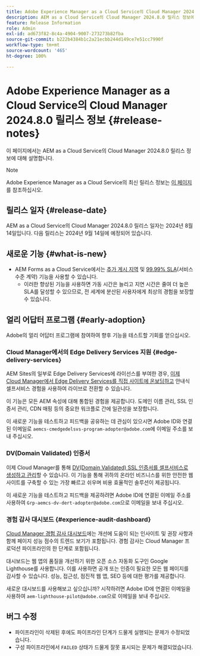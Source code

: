 ```yaml
---
title: Adobe Experience Manager as a Cloud Service의 Cloud Manager 2024.8.0 릴리스 정보
description: AEM as a Cloud Service의 Cloud Manager 2024.8.0 릴리스 정보에 대해 간략히 알아봅니다.
feature: Release Information
role: Admin
exl-id: ad673f82-8c4a-4904-9007-273273b82fba
source-git-commit: b222b4384b1c2a21ecbb244d149ce7e51cc7990f
workflow-type: tm+mt
source-wordcount: '465'
ht-degree: 100%

---
```


# Adobe Experience Manager as a Cloud Service의 Cloud Manager 2024.8.0 릴리스 정보 {#release-notes}

이 페이지에서는 AEM as a Cloud Service의 Cloud Manager 2024.8.0 릴리스 정보에 대해 설명합니다.

>[!NOTE]
>
>Adobe Experience Manager as a Cloud Service의 최신 릴리스 정보는 [이 페이지](/help/release-notes/release-notes-cloud/release-notes-current.md)를 참조하십시오.

## 릴리스 일자 {#release-date}

AEM as a Cloud Service의 Cloud Manager 2024.8.0 릴리스 일자는 2024년 8월 14일입니다. 다음 릴리스는 2024년 9월 14일에 예정되어 있습니다.

## 새로운 기능 {#what-is-new}

* AEM Forms as a Cloud Service에서는 [추가 게시 지역](/help/operations/additional-publish-regions.md) 및 [99.99% SLA](/help/implementing/cloud-manager/getting-access-to-aem-in-cloud/creating-production-programs.md#sla)(서비스 수준 계약) 기능을 사용할 수 있습니다.
   * 이러한 향상된 기능을 사용하면 가동 시간은 늘리고 지연 시간은 줄여 더 높은 SLA를 달성할 수 있으므로, 전 세계에 분산된 사용자에게 최상의 경험을 보장할 수 있습니다.

## 얼리 어답터 프로그램 {#early-adoption}

Adobe의 얼리 어답터 프로그램에 참여하여 향후 기능을 테스트할 기회를 얻으십시오.

### Cloud Manager에서의 Edge Delivery Services 지원 {#edge-delivery-services}

AEM Sites의 일부로 Edge Delivery Services에 라이선스를 부여한 경우, [이제 Cloud Manager에서 Edge Delivery Services를 직접 사이트에 온보딩하고](/help/implementing/cloud-manager/edge-delivery/introduction-to-edge-delivery-services.md) 안내식 셀프서비스 경험을 사용하여 라이브로 전환할 수 있습니다.

이 기능은 모든 AEM 속성에 대해 통합된 경험을 제공합니다. 도메인 이름 관리, SSL 인증서 관리, CDN 매핑 등의 중요한 워크플로 간에 일관성을 보장합니다.

이 새로운 기능을 테스트하고 피드백을 공유하는 데 관심이 있으시면 Adobe ID와 연결된 이메일로 `aemcs-cmedgedelsvs-program-adopter@adobe.com`에 이메일 주소를 보내 주십시오.

### DV(Domain Validated) 인증서

이제 Cloud Manager를 통해 [DV(Domain Validated) SSL 인증서를 셀프서비스로 생성하고 관리](/help/implementing/cloud-manager/managing-ssl-certifications/add-ssl-certificate.md)할 수 있습니다. 이 기능을 통해 귀하의 온라인 비즈니스를 위한 안전한 웹 사이트를 구축할 수 있는 가장 빠르고 쉬우며 비용 효율적인 솔루션이 제공됩니다.

이 새로운 기능을 테스트하고 피드백을 제공하려면 Adobe ID에 연결된 이메일 주소를 사용하여 `Grp-aemcs-dv-dert-adopter@adobe.com`으로 이메일을 보내 주십시오.

### 경험 감사 대시보드 {#experience-audit-dashboard}

[Cloud Manager 경험 감사 대시보드](/help/implementing/cloud-manager/experience-audit-dashboard.md)에는 개선에 도움이 되는 인사이트 및 권장 사항과 함께 페이지 성능 점수의 트렌드 보기가 포함됩니다. 경험 감사는 Cloud Manager 프로덕션 파이프라인의 한 단계로 포함됩니다.

대시보드는 웹 앱의 품질을 개선하기 위한 오픈 소스 자동화 도구인 Google Lighthouse를 사용합니다. 이를 사용하면 공개 또는 인증이 필요한 모든 웹 페이지를 감사할 수 있습니다. 성능, 접근성, 점진적 웹 앱, SEO 등에 대한 평가를 제공합니다.

새로운 대시보드를 사용해보고 싶으십니까? 시작하려면 Adobe ID에 연결된 이메일을 사용하여 `aem-lighthouse-pilot@adobe.com`으로 이메일을 보내 주십시오.

## 버그 수정

* 파이프라인이 삭제된 후에도 파이프라인 단계가 드물게 실행되는 문제가 수정되었습니다.
* 구성 파이프라인에서 `FAILED` 상태가 드물게 잘못 표시되는 문제가 해결되었습니다.

